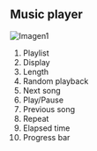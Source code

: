 ## Music player

![Imagen1](http://static.energysistem.com/images/manuals/42436/58d2ad3d9655c.jpg)

1. Playlist
2. Display
3. Length
4. Random playback
5. Next song
6. Play/Pause
7. Previous song
8. Repeat
9. Elapsed time
10. Progress bar
